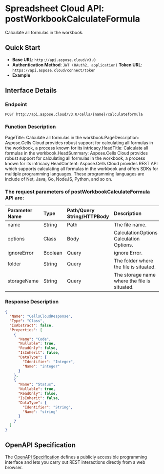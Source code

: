 # **Spreadsheet Cloud API: postWorkbookCalculateFormula**

Calculate all formulas in the workbook. 


## **Quick Start**

- **Base URL**: `http://api.aspose.cloud/v3.0`
- **Authentication Method**: `JWT (OAuth2, application)`  **Token URL**: `https://api.aspose.cloud/connect/token`
- **Example** 

## **Interface Details**

### **Endpoint** 

```
POST http://api.aspose.cloud/v3.0/cells/{name}/calculateformula
```
### **Function Description**
PageTitle:  Calculate all formulas in the workbook.PageDescription: Aspose.Cells Cloud provides robust support for calculating all formulas in the workbook, a process known for its intricacy.HeadTitle: Calculate all formulas in the workbook.HeadSummary: Aspose.Cells Cloud provides robust support for calculating all formulas in the workbook, a process known for its intricacy.HeadContent: Aspose.Cells Cloud provides REST API which supports calculating all formulas in the workbook and offers SDKs for multiple programming languages. These programming languages are include of Net, Java, Go, NodeJS, Python, and so on.

### The request parameters of **postWorkbookCalculateFormula** API are: 

| Parameter Name | Type | Path/Query String/HTTPBody | Description | 
| :- | :- | :- |:- | 
|name|String|Path|The file name.|
|options|Class|Body|CalculationOptions Calculation Options.|
|ignoreError|Boolean|Query|ignore Error.|
|folder|String|Query|The folder where the file is situated.|
|storageName|String|Query|The storage name where the file is situated.|

### **Response Description**
```json
{
  "Name": "CellsCloudResponse",
  "Type": "Class",
  "IsAbstract": false,
  "Properties": [
    {
      "Name": "Code",
      "Nullable": true,
      "ReadOnly": false,
      "IsInherit": false,
      "DataType": {
        "Identifier": "Integer",
        "Name": "integer"
      }
    },
    {
      "Name": "Status",
      "Nullable": true,
      "ReadOnly": false,
      "IsInherit": false,
      "DataType": {
        "Identifier": "String",
        "Name": "string"
      }
    }
  ]
}
```


## OpenAPI Specification

The [OpenAPI Specification](https://reference.aspose.cloud/cells/#/WorkbookController/PostWorkbookCalculateFormula) defines a publicly accessible programming interface and lets you carry out REST interactions directly from a web browser.


